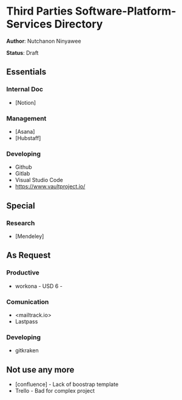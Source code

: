# Third Parties Software-Platform-Services Directory

**Author**: Nutchanon Ninyawee

**Status**: Draft

## Essentials

### Internal Doc
* [Notion]

### Management
* [Asana]
* [Hubstaff]

### Developing
* Github
* Gitlab
* Visual Studio Code
* <https://www.vaultproject.io/>

## Special
### Research
* [Mendeley]


## As Request

### Productive
* workona - USD 6 - 

### Comunication
* <mailtrack.io>
* Lastpass

### Developing
* gitkraken

## Not use any more
* [confluence] - Lack of boostrap template
* Trello - Bad for complex project
